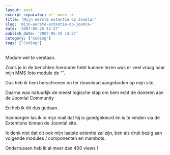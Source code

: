 ```yaml
---
layout: post
excerpt_separator: <!--more-->
title: 'Mijn eerste extentie op Joomla!'
slug: 'mijn-eerste-extentie-op-joomla-'
date: '2007-05-25 14:27'
publish_date: '2007-05-25 14:27'
category: ['Coding']
tags: ['Coding']
---
```

Module wel te verstaan.  
  
Zoals je in de berichten hieronder hebt kunnen lezen was er veel vraag naar
mijn MMS foto module de “”.  
  
Dus heb ik hem herschreven en ter download aangeboden op mijn site.  
  
Daarna was natuurlijk de meest logische stap om hem echt de doneren aan de
Joomla! Community  
  
En heb ik dit dus gedaan.  
  
Vanmorgen las ik in mijn mail dat hij is goedgekeurd en is te vinden via de
Extentions binnen de Joomla! site.  
  
Ik denk niet dat dit ook mijn laatste extentie zal zijn, ben als druk bezig
aan volgende modules / componenten en mambots.  
  
Ondertussen heb ik al meer dan 400 views !

